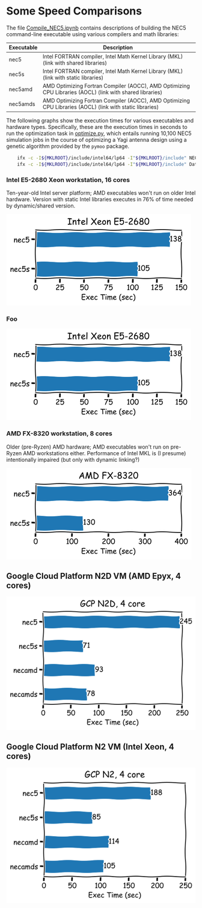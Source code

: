# Some Speed Comparisons 

The file [Compile_NEC5.ipynb](Compile_NEC5.ipynb) contains descriptions of building the NEC5 command-line executable using various compilers and math libraries:


| Executable | Description |
| ----------- | ----------- |
| nec5 | Intel FORTRAN compiler, Intel Math Kernel Library (MKL) (link with shared libraries)|
| nec5s | Intel FORTRAN compiler, Intel Math Kernel Library (MKL)  (link with static libraries)|
| nec5amd | AMD Optimizing Fortran Compiler (AOCC), AMD Optimizing CPU Libraries (AOCL)  (link with shared libraries)|
| nec5amds | AMD Optimizing Fortran Compiler (AOCC), AMD Optimizing CPU Libraries (AOCL)  (link with static libraries)|




The following graphs show the execution times for various executables and hardware types. Specifically, these are the execution times in seconds to run the optimization task in [optimize.py](optimize.py), which entails running 10,100 NEC5 simulation jobs in the course of optimizing a Yagi antenna design using a genetic algorithm provided by the `pymoo` package.

```bash
    ifx -c -I${MKLROOT}/include/intel64/lp64 -I"${MKLROOT}/include" NECMP_MOD.f NECSEH_MOD.f NECSP_MOD.f
    ifx -c -I${MKLROOT}/include/intel64/lp64 -I"${MKLROOT}/include" Datagn.f GASYEH.F GASYP.F NecMPCL.f NECMPFLD.f SOMGEH.f SOMGP.f SOMLIB_PEH.F
```


### Intel E5-2680 Xeon workstation, 16 cores

Ten-year-old Intel server platform; AMD executables won't run on older Intel hardware.
Version with static Intel libraries executes in 76% of time needed by dynamic/shared version.

![Graph](2680.png)

### Foo

<p align="left">
<img src="2680.png"  width="491">
</p>


### AMD FX-8320 workstation, 8 cores

Older (pre-Ryzen) AMD hardware; AMD executables won't run on pre-Ryzen AMD workstations either.
Performance of Intel MKL is (I presume) intentionally impaired (but only with dynamic linking?)

![Graph](8320.png)



## Google Cloud Platform N2D VM (AMD Epyx, 4 cores)

![Graph](n2d.png)



## Google Cloud Platform N2 VM (Intel Xeon, 4 cores)

![Graph](n2.png)


